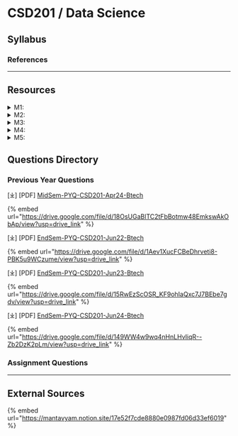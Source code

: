 # CSD201 / Data Science

## Syllabus

### References

***

## Resources

<details>

<summary>M1: </summary>



</details>

<details>

<summary>M2: </summary>



</details>

<details>

<summary>M3: </summary>



</details>

<details>

<summary>M4: </summary>



</details>

<details>

<summary>M5: </summary>



</details>

## Questions Directory

### Previous Year Questions

\[⤓] \[PDF] [MidSem-PYQ-CSD201-Apr24-Btech](https://drive.google.com/file/d/18OsUGaBlTC2tFbBotmw48EmkswAkObAp/view?usp=drive_link)

{% embed url="https://drive.google.com/file/d/18OsUGaBlTC2tFbBotmw48EmkswAkObAp/view?usp=drive_link" %}

\[⤓] \[PDF] [EndSem-PYQ-CSD201-Jun22-Btech](https://drive.google.com/file/d/1Aev1XucFCBeDhrveti8-PBK5u9WCzume/view?usp=drive_link)

{% embed url="https://drive.google.com/file/d/1Aev1XucFCBeDhrveti8-PBK5u9WCzume/view?usp=drive_link" %}

\[⤓] \[PDF] [EndSem-PYQ-CSD201-Jun23-Btech](https://drive.google.com/file/d/15RwEzScOSR_KF9ohIaQxc7J7BEbe7gdv/view?usp=drive_link)

{% embed url="https://drive.google.com/file/d/15RwEzScOSR_KF9ohIaQxc7J7BEbe7gdv/view?usp=drive_link" %}

\[⤓] \[PDF] [EndSem-PYQ-CSD201-Jun24-Btech](https://drive.google.com/file/d/149WW4w9wq4nHnLHvIiqR--Zb2DzK2pLm/view?usp=drive_link)

{% embed url="https://drive.google.com/file/d/149WW4w9wq4nHnLHvIiqR--Zb2DzK2pLm/view?usp=drive_link" %}

### Assignment Questions

***

## External Sources

{% embed url="https://mantavyam.notion.site/17e52f7cde8880e0987fd06d33ef6019" %}
